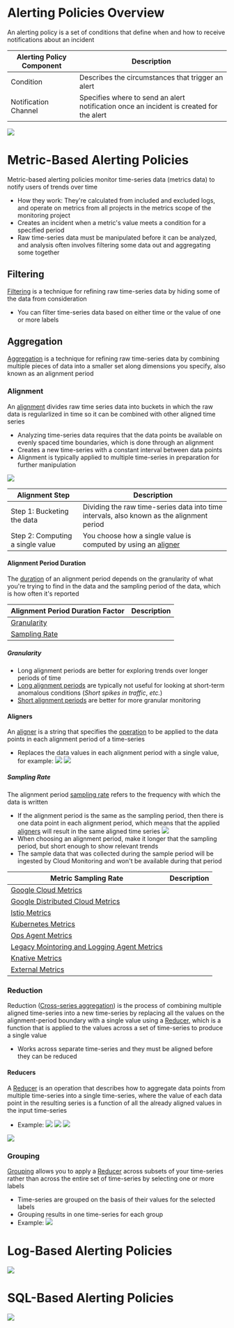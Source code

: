 # Alerting Policies Overview

An alerting policy is a set of conditions that define when and how to receive notifications about an incident

| Alerting Policy Component | Description |
| --- | --- |
| Condition | Describes the circumstances that trigger an alert |
| Notification Channel | Specifies where to send an alert notification once an incident is created for the alert |

![](https://github.com/JonmarCorpuz/SecondBrain/blob/main/Assets/Whitespace.png)

# Metric-Based Alerting Policies

Metric-based alerting policies monitor time-series data (metrics data) to notify users of trends over time

* How they work: They're calculated from included and excluded logs, and operate on metrics from all projects in the metrics scope of the monitoring project
* Creates an incident when a metric's value meets a condition for a specified period
* Raw time-series data must be manipulated before it can be analyzed, and analysis often involves filtering some data out and aggregating some together

## Filtering

[Filtering](https://cloud.google.com/monitoring/api/v3/aggregation#filtering-intro) is a technique for refining raw time-series data by hiding some of the data from consideration

* You can filter time-series data based on either time or the value of one or more labels

## Aggregation

[Aggregation](https://cloud.google.com/monitoring/api/v3/aggregation#aggr-intro) is a technique for refining raw time-series data by combining multiple pieces of data into a smaller set along dimensions you specify, also known as an alignment period

### Alignment

An [alignment](https://cloud.google.com/network-intelligence-center/docs/flow-analyzer/alignment-period-aggregation#understanding_alignment_period) divides raw time series data into buckets in which the raw data is regularlized in time so it can be combined with other aligned time series

* Analyzing time-series data requires that the data points be available on evenly spaced time boundaries, which is done through an alignment
* Creates a new time-series with a constant interval between data points
* Alignment is typically applied to multiple time-series in preparation for further manipulation

![](https://github.com/JonmarCorpuz/SecondBrain/blob/main/Assets/More%20Assets/fa-alignment-period.png)

| Alignment Step | Description |
| --- | --- |
| Step 1: Bucketing the data | Dividing the raw time-series data into time intervals, also known as the alignment period |
| Step 2: Computing a single value | You choose how a single value is computed by using an [aligner](https://cloud.google.com/monitoring/api/ref_v3/rest/v3/projects.alertPolicies#aligner) |

#### Alignment Period Duration

The [duration](https://cloud.google.com/monitoring/api/v3/aggregation#picking-alignment-periods) of an alignment period depends on the granularity of what you're trying to find in the data and the sampling period of the data, which is how often it's reported

| Alignment Period Duration Factor | Description |
| --- | --- |
| [Granularity](https://cloud.google.com/monitoring/api/v3/aggregation#align-granularity) | |
| [Sampling Rate](https://cloud.google.com/monitoring/api/v3/aggregation#align-sampling) | |

##### Granularity

* Long alignment periods are better for exploring trends over longer periods of time
* [Long alignment periods](https://cloud.google.com/network-intelligence-center/docs/flow-analyzer/alignment-period-aggregation#granularity) are typically not useful for looking at short-term anomalous conditions (*Short spikes in traffic*, *etc.*)
* [Short alignment periods](https://cloud.google.com/network-intelligence-center/docs/flow-analyzer/alignment-period-aggregation#granularity) are better for more granular monitoring

#### Aligners

An [aligner](https://cloud.google.com/monitoring/api/ref_v3/rest/v3/projects.alertPolicies#aligner) is a string that specifies the [operation](https://cloud.google.com/monitoring/api/ref_v3/rest/v3/projects.alertPolicies#aligner) to be applied to the data points in each alignment period of a time-series

* Replaces the data values in each alignment period with a single value, for example: ![](https://github.com/JonmarCorpuz/SecondBrain/blob/main/Assets/More%20Assets/Screenshot%202024-11-05%20174521.png) ![](https://github.com/JonmarCorpuz/SecondBrain/blob/main/Assets/More%20Assets/Screenshot%202024-11-05%20175028.png)

##### Sampling Rate

The alignment period [sampling rate](https://cloud.google.com/monitoring/api/v3/aggregation#align-sampling) refers to the frequency with which the data is written

* If the alignment period is the same as the sampling period, then there is one data point in each alignment period, which means that the applied [aligners](https://cloud.google.com/monitoring/api/ref_v3/rest/v3/projects.alertPolicies#aligner) will result in the same aligned time series ![](https://github.com/JonmarCorpuz/SecondBrain/blob/main/Assets/More%20Assets/Screenshot%202024-11-04%20190033.png)
* When choosing an alignment period, make it longer that the sampling period, but short enough to show relevant trends
* The sample data that was collected during the sample period will be ingested by Cloud Monitoring and won't be available during that period

| Metric Sampling Rate | Description |
| --- | --- |
| [Google Cloud Metrics](https://cloud.google.com/monitoring/api/metrics_gcp#gcp) | |
| [Google Distributed Cloud Metrics](https://cloud.google.com/monitoring/api/metrics_anthos#anthos) | |
| [Istio Metrics](https://cloud.google.com/monitoring/api/metrics_istio#istio) | |
| [Kubernetes Metrics](https://cloud.google.com/monitoring/api/metrics_kubernetes#kubernetes) | |
| [Ops Agent Metrics](https://cloud.google.com/monitoring/api/metrics_opsagent#agent) | |
| [Legacy Mointoring and Logging Agent Metrics](https://cloud.google.com/monitoring/api/metrics_agent#oagent-vs-magent) | |
| [Knative Metrics](https://cloud.google.com/monitoring/api/metrics_knative#knative) | |
| [External Metrics](https://cloud.google.com/monitoring/api/metrics_other#other) | |

### Reduction

Reduction ([Cross-series aggregation](https://cloud.google.com/monitoring/api/v3/aggregation#reduction-intro)) is the process of combining multiple aligned time-series into a new time-series by replacing all the values on the alignment-period boundary with a single value using a [Reducer](https://cloud.google.com/monitoring/api/ref_v3/rest/v3/projects.alertPolicies#reducer), which is a function that is applied to the values across a set of time-series to produce a single value

* Works across separate time-series and they must be aligned before they can be reduced

#### Reducers

A [Reducer](https://cloud.google.com/monitoring/api/ref_v3/rest/v3/projects.alertPolicies#reducer) is an operation that describes how to aggregate data points from multiple time-series into a single time-series, where the value of each data point in the resulting series is a function of all the already aligned values in the input time-series

* Example: ![](https://github.com/JonmarCorpuz/SecondBrain/blob/main/Assets/More%20Assets/Screenshot%202024-11-05%20175545.png) ![](https://github.com/JonmarCorpuz/SecondBrain/blob/main/Assets/More%20Assets/Screenshot%202024-11-05%20175956.png) ![](https://github.com/JonmarCorpuz/SecondBrain/blob/main/Assets/More%20Assets/Screenshot%202024-11-05%20180138.png)

![](https://github.com/JonmarCorpuz/SecondBrain/blob/main/Assets/Whitespace.png)

### Grouping

[Grouping](https://cloud.google.com/monitoring/api/v3/aggregation#aggr-grouping) allows you to apply a [Reducer](https://cloud.google.com/monitoring/api/ref_v3/rest/v3/projects.alertPolicies#reducer) across subsets of your time-series rather than across the entire set of time-series by selecting one or more labels

* Time-series are grouped on the basis of their values for the selected labels
* Grouping results in one time-series for each group
* Example: ![](https://github.com/JonmarCorpuz/SecondBrain/blob/main/Assets/More%20Assets/Screenshot%202024-11-05%20180908.png)

# Log-Based Alerting Policies

![](https://github.com/JonmarCorpuz/SecondBrain/blob/main/Assets/Whitespace.png)

# SQL-Based Alerting Policies

![](https://github.com/JonmarCorpuz/SecondBrain/blob/main/Assets/Whitespace.png)


